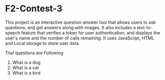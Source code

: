 # F2-Contest-3
 This project is an interactive question-answer tool that allows users to ask questions, and get answers along with images. It also includes a text-to-speech feature that verifies a token for user authentication, and displays the user's name and the number of calls remaining. It uses JavaScript, HTML and Local storage to store user data.
 
 Trial questions are Following
 1) What is a dog
 2) What is a cat
 3) What is a bird